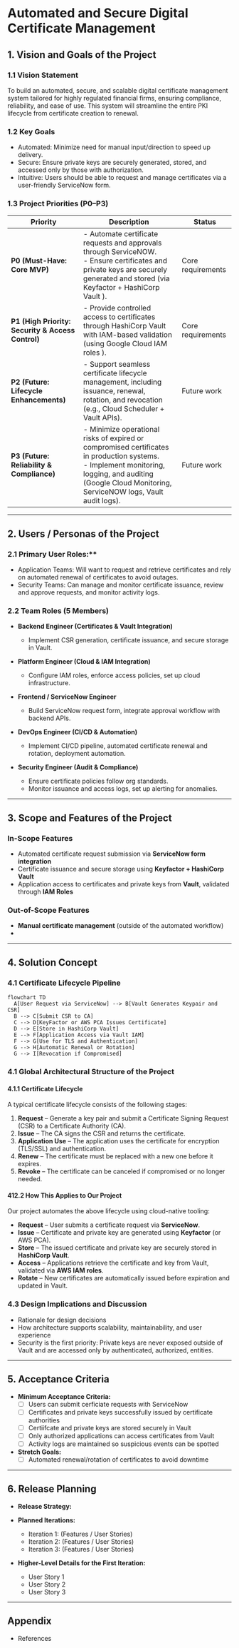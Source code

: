 # Automated and Secure Digital Certificate Management


## 1. Vision and Goals of the Project
### 1.1 Vision Statement
  To build an automated, secure, and scalable digital certificate management system tailored for highly regulated financial firms, ensuring compliance, reliability, and ease of use. This system will streamline the entire PKI lifecycle from certificate creation to renewal.

### 1.2 Key Goals  
  - Automated: Minimize need for manual input/direction to speed up delivery.  
  - Secure: Ensure private keys are securely generated, stored, and accessed only by those with authorization.
  - Intuitive: Users should be able to request and manage certificates via a user-friendly ServiceNow form.

### 1.3 Project Priorities (P0–P3)

| Priority | Description | Status |
|----------|-------------|--------|
| **P0 (Must-Have: Core MVP)** | - Automate certificate requests and approvals through ServiceNOW.<br>- Ensure certificates and private keys are securely generated and stored (via Keyfactor + HashiCorp Vault ). | Core requirements |
| **P1 (High Priority: Security & Access Control)** | - Provide controlled access to certificates through HashiCorp Vault with IAM-based validation (using Google Cloud IAM roles ). | Core requirements |
| **P2 (Future: Lifecycle Enhancements)** | - Support seamless certificate lifecycle management, including issuance, renewal, rotation, and revocation (e.g., Cloud Scheduler + Vault APIs). | Future work |
| **P3 (Future: Reliability & Compliance)** | - Minimize operational risks of expired or compromised certificates in production systems.<br>- Implement monitoring, logging, and auditing (Google Cloud Monitoring, ServiceNOW logs, Vault audit logs). | Future work |
---

## 2. Users / Personas of the Project
### 2.1 Primary User Roles:**  
  - Application Teams: Will want to request and retrieve certificates and rely on automated renewal of certificates to avoid outages.  
  - Security Teams: Can manage and monitor certificate issuance, review and approve requests, and monitor activity logs. 

### 2.2 Team Roles (5 Members)  
- **Backend Engineer (Certificates & Vault Integration)**  
  - Implement CSR generation, certificate issuance, and secure storage in Vault.  

- **Platform Engineer (Cloud & IAM Integration)**  
  - Configure IAM roles, enforce access policies, set up cloud infrastructure.  

- **Frontend / ServiceNow Engineer**  
  - Build ServiceNow request form, integrate approval workflow with backend APIs.  

- **DevOps Engineer (CI/CD & Automation)**  
  - Implement CI/CD pipeline, automated certificate renewal and rotation, deployment automation.  

- **Security Engineer (Audit & Compliance)**  
  - Ensure certificate policies follow org standards.  
  - Monitor issuance and access logs, set up alerting for anomalies.  

---

## 3. Scope and Features of the Project
### In-Scope Features  
- Automated certificate request submission via **ServiceNow form integration**  
- Certificate issuance and secure storage using **Keyfactor + HashiCorp Vault**  
- Application access to certificates and private keys from **Vault**, validated through **IAM Roles**  

### Out-of-Scope Features  
- **Manual certificate management** (outside of the automated workflow)  
-  



---

## 4. Solution Concept

### 4.1 Certificate Lifecycle Pipeline
```mermaid
flowchart TD
  A[User Request via ServiceNow] --> B[Vault Generates Keypair and CSR]
  B --> C[Submit CSR to CA]
  C --> D[KeyFactor or AWS PCA Issues Certificate]
  D --> E[Store in HashiCorp Vault]
  E --> F[Application Access via Vault IAM]
  F --> G[Use for TLS and Authentication]
  G --> H[Automatic Renewal or Rotation]
  G --> I[Revocation if Compromised]
```

<!-- #### 4.1.1 Backend Responsibilities

- Generate key pair (public/private key)  
- Securely store the private key  
- Create a CSR (Certificate Signing Request)  
- Submit CSR to the Certificate Authority (CA) and receive the certificate  
- Store both the certificate and private key in HashiCorp Vault   -->
### 4.1 Global Architectural Structure of the Project
#### 4.1.1 Certificate Lifecycle

A typical certificate lifecycle consists of the following stages:

1. **Request** – Generate a key pair and submit a Certificate Signing Request (CSR) to a Certificate Authority (CA).  
2. **Issue** – The CA signs the CSR and returns the certificate.  
3. **Application Use** – The application uses the certificate for encryption (TLS/SSL) and authentication.  
4. **Renew** – The certificate must be replaced with a new one before it expires.  
5. **Revoke** – The certificate can be canceled if compromised or no longer needed.

#### 412.2 How This Applies to Our Project

Our project automates the above lifecycle using cloud-native tooling:

- **Request** – User submits a certificate request via **ServiceNow**.  
- **Issue** – Certificate and private key are generated using **Keyfactor** (or AWS PCA).  
- **Store** – The issued certificate and private key are securely stored in **HashiCorp Vault**.  
- **Access** – Applications retrieve the certificate and key from Vault, validated via **AWS IAM roles**.  
- **Rotate** – New certificates are automatically issued before expiration and updated in Vault.



### 4.3 Design Implications and Discussion
- Rationale for design decisions  
- How architecture supports scalability, maintainability, and user experience
- Security is the first priority: Private keys are never exposed outside of Vault and are accessed only by authenticated, authorized, entities.

---

## 5. Acceptance Criteria
- **Minimum Acceptance Criteria:**  
  - [ ] Users can submit cerficiate requests with ServiceNow
  - [ ] Certificates and private keys successfully issued by certificate authorities
  - [ ] Certiifcate and private keys are stored securely in Vault
  - [ ] Only authorized applications can access certificates from Vault
  - [ ] Activity logs are maintained so suspicious events can be spotted
- **Stretch Goals:**  
  - [ ] Automated renewal/rotation of certificates to avoid downtime

---

## 6. Release Planning
- **Release Strategy:**  

- **Planned Iterations:**  
  - Iteration 1: (Features / User Stories)  
  - Iteration 2: (Features / User Stories)  
  - Iteration 3: (Features / User Stories)  

- **Higher-Level Details for the First Iteration:**  
  - User Story 1  
  - User Story 2  
  - User Story 3  

---

## Appendix 
- References  
